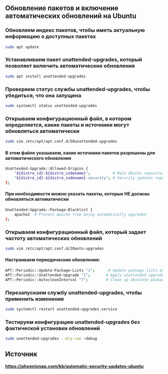 ## Обновление пакетов и включение автоматических обновлений на Ubuntu

### Обновляем индекс пакетов, чтобы иметь актуальную информацию о доступных пакетах
```bash
sudo apt update
```

### Устанавливаем пакет unattended-upgrades, который позволяет включить автоматические обновления
```bash
sudo apt install unattended-upgrades
```

### Проверяем статус службы unattended-upgrades, чтобы убедиться, что она запущена 
```bash
sudo systemctl status unattended-upgrades
```

### Открываем конфигурационный файл, в котором определяется, какие пакеты и источники могут обновляться автоматически
```bash
sudo vim /etc/apt/apt.conf.d/50unattended-upgrades
```

#### В этом файле указываем, какие источники пакетов разрешены для автоматического обновления

```bash
Unattended-Upgrade::Allowed-Origins {
    "${distro_id}:${distro_codename}";          # Main Ubuntu repository
    "${distro_id}:${distro_codename}-security"; # Security updates repository
};
```

#### При необходимости можно указать пакеты, которые НЕ должны обновляться автоматически

```bash
Unattended-Upgrade::Package-Blacklist {
    apache2  # Prevent Apache from being automatically upgraded
};
```

### Открываем конфигурационный файл, который задает частоту автоматических обновлений
```bash
sudo vim /etc/apt/apt.conf.d/20auto-upgrades
```

#### Настраиваем периодические обновления:
```bash
APT::Periodic::Update-Package-Lists "1";      # Update package lists daily
APT::Periodic::Unattended-Upgrade "1";       # Apply unattended upgrades daily
APT::Periodic::AutocleanInterval "7";        # Clean up obsolete packages every 7 days
```

### Перезапускаем службу unattended-upgrades, чтобы применить изменения
```bash
sudo systemctl restart unattended-upgrades.service
```

### Тестируем конфигурацию unattended-upgrades без фактической установки обновлений
```bash
sudo unattended-upgrades --dry-run –debug
```

## Источник
**https://phoenixnap.com/kb/automatic-security-updates-ubuntu**